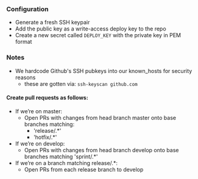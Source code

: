 ### Configuration

- Generate a fresh SSH keypair
- Add the public key as a write-access deploy key to the repo
- Create a new secret called `DEPLOY_KEY` with the private key in PEM format

### Notes

- We hardcode Github's SSH pubkeys into our known_hosts for security reasons
    - these are gotten via: `ssh-keyscan github.com`

#### Create pull requests as follows:

- If we’re on master:
    - Open PRs with changes from head branch master onto base branches matching:
        - 'release/.*'
        - 'hotfix/.*'
- If we’re on develop:
    - Open PRs with changes from head branch develop onto base branches matching 'sprint/.*'
- If we’re on a branch matching release\/.*:
    - Open PRs from each release branch to develop

